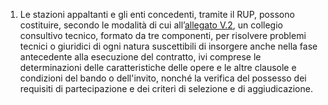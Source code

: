 1. Le stazioni appaltanti e gli enti concedenti, tramite il RUP, possono costituire, secondo le modalità di cui all’[allegato V.2](/index.html?section=attachment-5-2&version=2), un collegio consultivo tecnico, formato da tre componenti, per risolvere problemi tecnici o giuridici di ogni natura suscettibili di insorgere anche nella fase antecedente alla esecuzione del contratto, ivi comprese le determinazioni delle caratteristiche delle opere e le altre clausole e condizioni del bando o dell'invito, nonché la verifica del possesso dei requisiti di partecipazione e dei criteri di selezione e di aggiudicazione.
